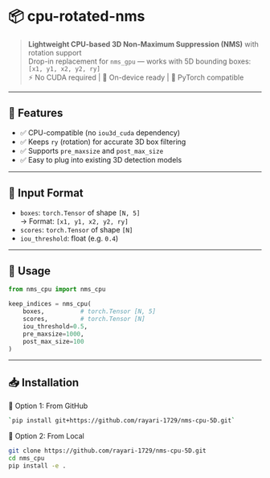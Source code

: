 # 📦 cpu-rotated-nms

> **Lightweight CPU-based 3D Non-Maximum Suppression (NMS)** with rotation support  
> Drop-in replacement for `nms_gpu` — works with 5D bounding boxes: `[x1, y1, x2, y2, ry]`  
> ⚡️ No CUDA required | 🚀 On-device ready | 🧠 PyTorch compatible

---

## 🔧 Features

- ✅ CPU-compatible (no `iou3d_cuda` dependency)
- ✅ Keeps `ry` (rotation) for accurate 3D box filtering
- ✅ Supports `pre_maxsize` and `post_max_size`
- ✅ Easy to plug into existing 3D detection models

---

## 📐 Input Format

- `boxes`: `torch.Tensor` of shape `[N, 5]`  
  → Format: `[x1, y1, x2, y2, ry]`
- `scores`: `torch.Tensor` of shape `[N]`
- `iou_threshold`: float (e.g. `0.4`)

---

## 🧪 Usage

```python
from nms_cpu import nms_cpu

keep_indices = nms_cpu(
    boxes,          # torch.Tensor [N, 5]
    scores,         # torch.Tensor [N]
    iou_threshold=0.5,
    pre_maxsize=1000,
    post_max_size=100
)
```
---

## 📥 Installation

🔹 Option 1: From GitHub
```bash
`pip install git+https://github.com/rayari-1729/nms-cpu-5D.git`
```

🔹 Option 2: From Local
```bash
git clone https://github.com/rayari-1729/nms-cpu-5D.git
cd nms_cpu
pip install -e .
```

